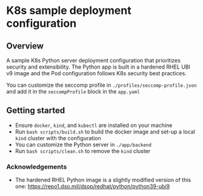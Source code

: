 # K8s sample deployment configuration

## Overview
A sample K8s Python server deployment configuration that prioritizes security and extensibility. The Python app is built in a hardened RHEL UBI v9 image and the Pod configuration follows K8s security best practices.
<br/>

You can customize the seccomp profile in `./profiles/seccomp-profile.json` and add it in the `seccompProfile` block in the `app.yaml`


## Getting started
- Ensure `docker`, `kind`, and `kubectl` are installed on your machine
- Run `bash scripts/build.sh` to build the docker image and set-up a local `kind` cluster with the configuration
- You can customize the Python server in `./app/backend` 
- Run `bash scripts/clean.sh` to remove the `kind` cluster

### Acknowledgements
- The hardened RHEL Python image is a slightly modified version of this one: https://repo1.dso.mil/dsop/redhat/python/python39-ubi9
